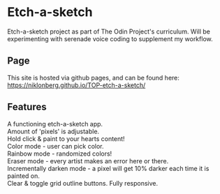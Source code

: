 # Etch-a-sketch

Etch-a-sketch project as part of The Odin Project's curriculum. Will be experimenting with serenade voice coding to supplement my workflow.

## Page

This site is hosted via github pages, and can be found here: https://niklonberg.github.io/TOP-etch-a-sketch/

## Features

A functioning etch-a-sketch app.  
Amount of 'pixels' is adjustable.  
Hold click & paint to your hearts content!  
Color mode - user can pick color.  
Rainbow mode - randomized colors!  
Eraser mode - every artist makes an error here or there.  
Incrementally darken mode - a pixel will get 10% darker each time it is painted on.  
Clear & toggle grid outline buttons.
Fully responsive.
